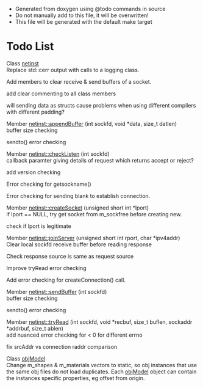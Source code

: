 * Generated from doxygen using @todo commands in source
* Do not manually add to this file, it will be overwritten!
* This file will be generated with the default make target

Todo List
=========

Class [netinst](#classnetinst)  
Replace std::cerr output with calls to a logging class.

Add members to clear receive & send buffers of a socket.

add clear commenting to all class members

will sending data as structs cause problems when using different compilers with different padding?

Member [netinst::appendBuffer](#classnetinst_1a4a94106bf08e12411e524cbcc6b8f977) (int sockfd, void \*data, size\_t datlen)  
buffer size checking

sendto() error checking

Member [netinst::checkListen](#classnetinst_1afaaacd7ed2368bc775da79b4c4931cf8) (int sockfd)  
callback paramter giving details of request which returns accept or reject?

add version checking

Error checking for getsockname()

Error checking for sending blank to establish connection.

Member [netinst::createSocket](#classnetinst_1a309484369e35c1a58449d5dcbf2c5002) (unsigned short int \*lport)  
if lport == NULL, try get socket from m\_sockfree before creating new.

check if lport is legitimate

Member [netinst::joinServer](#classnetinst_1aff70ea4f3cddb1e8bbaf710c5ee61e7c) (unsigned short int rport, char \*ipv4addr)  
Clear local sockfd receive buffer before reading response

Check response source is same as request source

Improve tryRead error checking

Add error checking for createConnection() call.

Member [netinst::sendBuffer](#classnetinst_1a0c3dae11b2e1d2d03ed6d10db806b8cb) (int sockfd)  
buffer size checking

sendto() error checking

Member [netinst::tryRead](#classnetinst_1a127902e80a80f00898f9cf6b0ebee452) (int sockfd, void \*recbuf, size\_t buflen, sockaddr \*addrbuf, size\_t ablen)  
add nuanced error checking for \< 0 for different errno

fix srcAddr vs connection raddr comparison

Class [objModel](#classobjModel)  
Change m\_shapes & m\_materials vectors to static, so obj instances that use the same obj files do not load duplicates. Each [objModel](#classobjModel) object can contain the instances specific properties, eg offset from origin.


